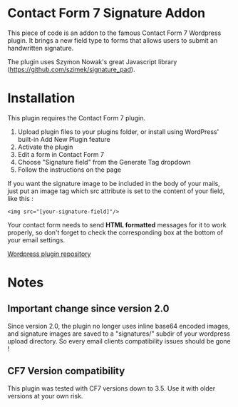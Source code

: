Contact Form 7 Signature Addon
==============================

This piece of code is an addon to the famous Contact Form 7 Wordpress plugin.
It brings a new field type to forms that allows users to submit an handwritten signature.

The plugin uses Szymon Nowak's great Javascript library (https://github.com/szimek/signature_pad).

# Installation

This plugin requires the Contact Form 7 plugin.

1. Upload plugin files to your plugins folder, or install using WordPress' built-in Add New Plugin feature
2. Activate the plugin
3. Edit a form in Contact Form 7
4. Choose "Signature field" from the Generate Tag dropdown
5. Follow the instructions on the page

If you want the signature image to be included in the body of your mails, just put an image tag which src attribute is set to the content of your field, like this :
```
<img src="[your-signature-field]"/>
```
Your contact form needs to send **HTML formatted** messages for it to work properly, so don't forget to check the corresponding box at the bottom of your email settings.

[Wordpress plugin repository](http://wordpress.org/plugins/contact-form-7-signature-addon)

# Notes

## Important change since version 2.0
Since version 2.0, the plugin no longer uses inline base64 encoded images, and signature images are saved to a "signatures/" subdir of your wordpress upload directory. So every email clients compatibility issues should be gone !

## CF7 Version compatibility
This plugin was tested with CF7 versions down to 3.5. Use it with older versions at your own risk.
